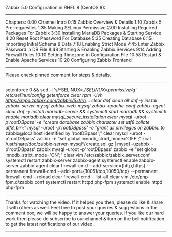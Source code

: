 Zabbix 5.0 Configuration in RHEL 8 (CentOS 8):
***
Chapters:
0:00 Channel Intro
0:15 Zabbix Overview & Details
1:10 Zabbix 5 Pre-requesties
1:35 Making SELinux Permissive
2:00 Installing Required Packages For Zabbix
3:30 Installing MariaDB Packages & Starting Service
4:20 Reset Root Password For Database
5:35 Creating Database
6:15 Importing Initial Schema & Data
7:18 Enabling Strict Mode
7:45 Enter Zabbix Password in DB File
8:48 Starting & Enabling Zabbix Services
9:14 Adding Firewall Rules
10:10 Setting Timezone in Configuration File
10:58 Restart & Enable Apache Services
10:20 Configuring Zabbix Frontend

***
Please check pinned comment for steps & details.
***
setenforce 0 && sed -i 's/^SELINUX=.*/SELINUX=permissive/g' /etc/selinux/config
getenforce 
clear
rpm -Uvh https://repo.zabbix.com/zabbix/5.0/rh...
clear
dnf clean all
dnf -y install zabbix-server-mysql zabbix-web-mysql zabbix-apache-conf zabbix-agent
clear
dnf -y install mariadb-server && systemctl start mariadb && systemctl enable mariadb
clear
mysql_secure_installation
clear
mysql -uroot -p'rootDBpass' -e "create database zabbix character set utf8 collate utf8_bin;"
mysql -uroot -p'rootDBpass' -e "grant all privileges on zabbix.* to zabbix@localhost identified by 'rootDBpass';"
clear
mysql -uroot -p'rootDBpass' zabbix -e "set global innodb_strict_mode='OFF';"
zcat /usr/share/doc/zabbix-server-mysql*/create.sql.gz | mysql -uzabbix -p'rootDBpass' zabbix
mysql -uroot -p'rootDBpass' zabbix -e "set global innodb_strict_mode='ON';"
clear
vim /etc/zabbix/zabbix_server.conf
systemctl restart zabbix-server zabbix-agent
systemctl enable zabbix-server zabbix-agent
clear
firewall-cmd --add-service={http,https} --permanent
firewall-cmd --add-port={10051/tcp,10050/tcp} --permanent
firewall-cmd --reload
clear
firewall-cmd --list-all
clear
vim /etc/php-fpm.d/zabbix.conf
systemctl restart httpd php-fpm
systemctl enable httpd php-fpm

***
Thanks for watching the video. If it helped you then, please do like & share it with others as well. Feel free to post your queries & suggestions in the comment box, we will be happy to answer your queries. If you like our hard work then please do subscribe to our channel & turn on the bell notification to get the latest notifications of our video.
***

